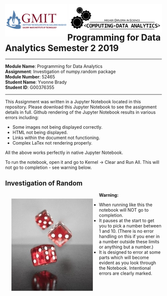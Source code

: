 <img align="left" src="/images/GMIT-logo.png" alt="GMIT" width="200"/>                               <img align="right" src="/images/data-analytics.png" alt="HDipDA" width="300"/>  

# Programming for Data Analytics Semester 2 2019 #

___________________________________________

**Module Name**: Programming for Data Analytics  
**Assignment**: Investigation of numpy.random package  
**Module Number**: 52465  
**Student Name**: Yvonne Brady  
**Student ID**: G00376355  
___________________________________________


This Assignment was written in a Jupyter Notebook located in this repository. Please download this Jupyter Notebook to see the assignment details in full. Github rendering of the Jupyter Notebook results in various errors including:
* Some images not being displayed correctly.
* HTML not being displayed.
* Links within the document not functioning.
* Complex LaTex not rendering properly.

All the above works perfectly in native Jupyter Notebook.

To run the notebook, open it and go to Kernel -> Clear and Run All. This will not go to completion - see warning below.

## Investigation of Random ##



<img src="images/dice.jpg" alt="Dice" height="30%" align="left" hspace="20" vspace="20"> 

**Warning:**  
* When running like this the notebook will NOT go to completion.  
* It pauses at the start to get you to pick a number between 1 and 10. (There is no error handling on this if you ener in a number outside these limits or anything but a number.)  
* It is designed to error at some parts which will become evident as you look through the Notebook. Intentional errors are clearly marked.

